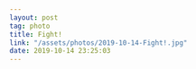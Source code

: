 ```yaml
---
layout: post
tag: photo
title: Fight!
link: "/assets/photos/2019-10-14-Fight!.jpg"
date: 2019-10-14 23:25:03
---
```

